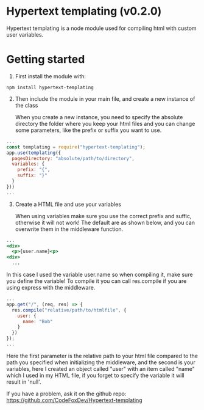 # Hypertext templating (v0.2.0)
Hypertext templating is a node module used for compiling html with custom user variables.

# Getting started

1. First install the module with:

```
npm install hypertext-templating
```

2. Then include the module in your main file, and create a new instance of the class

   When you create a new instance, you need to specify the absolute directory the folder where you keep your html files and you can change some parameters, like the prefix or suffix you want to use.

```js:index.js
...
const templating = require("hypertext-templating");
app.use(templating({
  pagesDirectory: "absolute/path/to/directory",
  variables: {
    prefix: "{",
    suffix: "}"
  }
}))
...
```

3. Create a HTML file and use your variables
  
   When using variables make sure you use the correct prefix and suffic, otherwise it will not work!
   The default are as shown below, and you can overwrite them in the middleware function.

```html:index.html
...
<div>
  <p>{user.name}<p>
<div>
  ...
```
In this case I used the variable user.name so when compiling it, make sure you define the variable! To compile it you can call res.compile if you are using express with the middleware.

```js:index.js
...
app.get("/", (req, res) => {
  res.compile("relative/path/to/htmlfile", {
    user: {
      name: "Bob"
    }
  })
});
...
```
Here the first parameter is the relative path to your html file compared to the path you specified when initializing the middleware, and the second is your variables, here I created an object called "user" with an item called "name" which I used in my HTML file, if you forget to specify the variable it will result in 'null'.

If you have a problem, ask it on the github repo: 
https://github.com/CodeFoxDev/Hypertext-templating